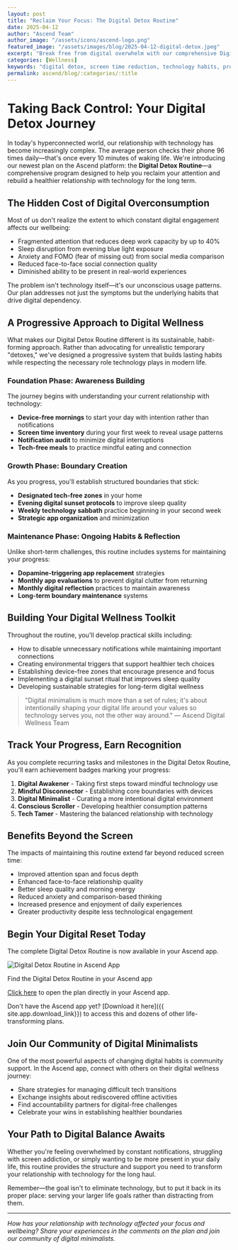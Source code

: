 ```yaml
---
layout: post
title: "Reclaim Your Focus: The Digital Detox Routine"
date: 2025-04-12
author: "Ascend Team"
author_image: "/assets/icons/ascend-logo.png"
featured_image: "/assets/images/blog/2025-04-12-digital-detox.jpeg"
excerpt: "Break free from digital overwhelm with our comprehensive Digital Detox Routine. Build sustainable, long-term technology habits that reduce screen addiction and increase real-world engagement without sacrificing productivity."
categories: [Wellness]
keywords: "digital detox, screen time reduction, technology habits, productivity, focus improvement, digital wellness, tech-life balance, mindful technology use"
permalink: ascend/blog/:categories/:title
---
```


# Taking Back Control: Your Digital Detox Journey

In today's hyperconnected world, our relationship with technology has become increasingly complex. The average person checks their phone 96 times daily—that's once every 10 minutes of waking life. We're introducing our newest plan on the Ascend platform: the **Digital Detox Routine**—a comprehensive program designed to help you reclaim your attention and rebuild a healthier relationship with technology for the long term.

## The Hidden Cost of Digital Overconsumption

Most of us don't realize the extent to which constant digital engagement affects our wellbeing:

- Fragmented attention that reduces deep work capacity by up to 40%
- Sleep disruption from evening blue light exposure
- Anxiety and FOMO (fear of missing out) from social media comparison
- Reduced face-to-face social connection quality
- Diminished ability to be present in real-world experiences

The problem isn't technology itself—it's our unconscious usage patterns. Our plan addresses not just the symptoms but the underlying habits that drive digital dependency.

## A Progressive Approach to Digital Wellness

What makes our Digital Detox Routine different is its sustainable, habit-forming approach. Rather than advocating for unrealistic temporary "detoxes," we've designed a progressive system that builds lasting habits while respecting the necessary role technology plays in modern life.

### Foundation Phase: Awareness Building

The journey begins with understanding your current relationship with technology:

- **Device-free mornings** to start your day with intention rather than notifications
- **Screen time inventory** during your first week to reveal usage patterns
- **Notification audit** to minimize digital interruptions
- **Tech-free meals** to practice mindful eating and connection

### Growth Phase: Boundary Creation

As you progress, you'll establish structured boundaries that stick:

- **Designated tech-free zones** in your home
- **Evening digital sunset protocols** to improve sleep quality
- **Weekly technology sabbath** practice beginning in your second week
- **Strategic app organization** and minimization

### Maintenance Phase: Ongoing Habits & Reflection

Unlike short-term challenges, this routine includes systems for maintaining your progress:

- **Dopamine-triggering app replacement** strategies
- **Monthly app evaluations** to prevent digital clutter from returning
- **Monthly digital reflection** practices to maintain awareness
- **Long-term boundary maintenance** systems

## Building Your Digital Wellness Toolkit

Throughout the routine, you'll develop practical skills including:

- How to disable unnecessary notifications while maintaining important connections
- Creating environmental triggers that support healthier tech choices
- Establishing device-free zones that encourage presence and focus
- Implementing a digital sunset ritual that improves sleep quality
- Developing sustainable strategies for long-term digital wellness

> "Digital minimalism is much more than a set of rules; it's about intentionally shaping your digital life around your values so technology serves you, not the other way around."
> — Ascend Digital Wellness Team

## Track Your Progress, Earn Recognition

As you complete recurring tasks and milestones in the Digital Detox Routine, you'll earn achievement badges marking your progress:

1. **Digital Awakener** - Taking first steps toward mindful technology use
2. **Mindful Disconnector** - Establishing core boundaries with devices
3. **Digital Minimalist** - Curating a more intentional digital environment
4. **Conscious Scroller** - Developing healthier consumption patterns
5. **Tech Tamer** - Mastering the balanced relationship with technology

## Benefits Beyond the Screen

The impacts of maintaining this routine extend far beyond reduced screen time:

- Improved attention span and focus depth
- Enhanced face-to-face relationship quality
- Better sleep quality and morning energy
- Reduced anxiety and comparison-based thinking
- Increased presence and enjoyment of daily experiences
- Greater productivity despite less technological engagement

## Begin Your Digital Reset Today

The complete Digital Detox Routine is now available in your Ascend app.

<div class="blog-screenshot">
    <div class="blog-device-mockup">
        <img src="{{ 'assets/images/blog/screenshots/digital-detox-app-view.png' | relative_url }}" alt="Digital Detox Routine in Ascend App" class="blog-screenshot-image">
        <p class="screenshot-caption">Find the Digital Detox Routine in your Ascend app</p>
    </div>
</div>

[Click here](https://ascendapp.apkallu.co.uk/share/plans/38) to open the plan directly in your Ascend app.

Don't have the Ascend app yet? [Download it here]({{ site.app.download_link}}) to access this and dozens of other life-transforming plans.

## Join Our Community of Digital Minimalists

One of the most powerful aspects of changing digital habits is community support. In the Ascend app, connect with others on their digital wellness journey:

- Share strategies for managing difficult tech transitions
- Exchange insights about rediscovered offline activities
- Find accountability partners for digital-free challenges
- Celebrate your wins in establishing healthier boundaries

## Your Path to Digital Balance Awaits

Whether you're feeling overwhelmed by constant notifications, struggling with screen addiction, or simply wanting to be more present in your daily life, this routine provides the structure and support you need to transform your relationship with technology for the long haul.

Remember—the goal isn't to eliminate technology, but to put it back in its proper place: serving your larger life goals rather than distracting from them.

---

*How has your relationship with technology affected your focus and wellbeing? Share your experiences in the comments on the plan and join our community of digital minimalists.*